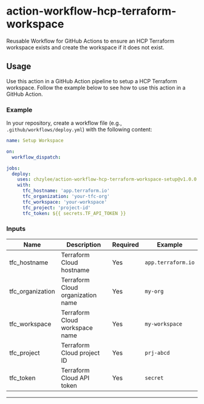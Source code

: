 # action-workflow-hcp-terraform-workspace

Reusable Workflow for GitHub Actions to ensure an HCP Terraform workspace exists and create the workspace if it does not exist.

## Usage

Use this action in a GitHub Action pipeline to setup a HCP Terraform workspace. Follow the example below to see how to use this action in a GitHub Action.

### Example

In your repository, create a workflow file (e.g., `.github/workflows/deploy.yml`) with the following content:

```yaml
name: Setup Workspace

on:
  workflow_dispatch:

jobs:
  deploy:
    uses: chzylee/action-workflow-hcp-terraform-workspace-setup@v1.0.0
    with:
      tfc_hostname: 'app.terraform.io'
      tfc_organization: 'your-tfc-org'
      tfc_workspace: 'your-workspace'
      tfc_project: 'project-id'
      tfc_token: ${{ secrets.TF_API_TOKEN }}
```

### Inputs

| Name             | Description                       | Required | Example            |
| ---------------- | --------------------------------- | -------- | ------------------ |
| tfc_hostname     | Terraform Cloud hostname          | Yes      | `app.terraform.io` |
| tfc_organization | Terraform Cloud organization name | Yes      | `my-org`           |
| tfc_workspace    | Terraform Cloud workspace name    | Yes      | `my-workspace`     |
| tfc_project      | Terraform Cloud project ID        | Yes      | `prj-abcd`         |
| tfc_token        | Terraform Cloud API token         | Yes      | `secret`           |

---
